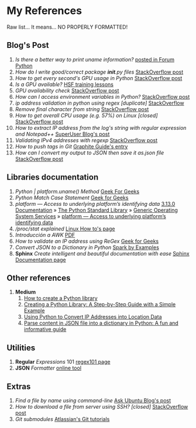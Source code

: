 # My References

Raw list... It means... NO PROPERLY FORMATTED!

## Blog's Post

1. _Is there a better way to print uname information?_ [posted in Forum Python](https://python-forum.io/thread-33442.html)
1. _How do I write good/correct package **init**.py files_ [StackOverflow post](https://stackoverflow.com/questions/1944569/how-do-i-write-good-correct-package-init-py-files)
1. _How to get every second's GPU usage in Python_ [StackOverflow post](https://stackoverflow.com/questions/67707828/how-to-get-every-seconds-gpu-usage-in-python)
1. _Is a GPU available?_ [HSF training lessons](https://hsf-training.github.io/hsf-training-ml-gpu-webpage/02-whichgpu/index.html)
1. _GPU availability check_ [StackOverflow post](https://stackoverflow.com/questions/70775128/gpu-availability-check)
1. _How can I access environment variables in Python?_ [StackOverflow post](https://stackoverflow.com/questions/4906977/how-can-i-access-environment-variables-in-python)
1. _ip address validation in python using regex [duplicate]_ [StackOverflow](https://stackoverflow.com/questions/10086572/ip-address-validation-in-python-using-regex)
1. _Remove final character from string_ [StackOverflow post](https://stackoverflow.com/questions/15478127/remove-final-character-from-string)
1. _How to get overall CPU usage (e.g. 57%) on Linux [closed]_ [StackOverflow post](https://stackoverflow.com/questions/9229333/how-to-get-overall-cpu-usage-e-g-57-on-linux)
1. _How to extract IP address from the log's string with regular expression and Notepad++_ [SuperUser Blog's post](https://superuser.com/questions/1321363/how-to-extract-ip-address-from-the-logs-string-with-regular-expression-and-note)
1. _Validating IPv4 addresses with regexp_ [StackOverflow post](https://stackoverflow.com/questions/5284147/validating-ipv4-addresses-with-regexp)
1. _How to push tags in Git_ [Graphite Guide's entry](https://graphite.dev/guides/git-push-tag)
1. _How can I convert my output to JSON then save it as.json file_ [StackOverflow post](https://stackoverflow.com/questions/66774094/how-can-i-convert-my-output-to-json-then-save-it-as-json-file)

## Libraries documentation

1. _Python | platform.uname() Method_ [Geek For Geeks](https://www.geeksforgeeks.org/python-os-uname-method/)
1. _Python Match Case Statement_ [Geek for Geeks](https://www.geeksforgeeks.org/python-match-case-statement/)
1. _platform — Access to underlying platform’s identifying data_ [3.13.0 Documentation](https://docs.python.org/3/index.html) » [The Python Standard Library](https://docs.python.org/3/library/index.html) » [Generic Operating System Services](https://docs.python.org/3/library/allos.html) » [platform — Access to underlying platform’s identifying data](https://docs.python.org/3/library/platform.html)
1. _/proc/stat explained_ [Linux How to's page](https://www.linuxhowtos.org/System/procstat.htm)
1. _Introducción a AWK_ [PDF](https://www.um.es/innova/OCW/informatica-para-universitarios/ipu_docs/la_shell/awk.pdf)
1. _How to validate an IP address using ReGex_ [Geek for Geeks](https://www.geeksforgeeks.org/how-to-validate-an-ip-address-using-regex/)
1. _Convert JSON to a Dictionary in Python_ [Spark by Examples](https://sparkbyexamples.com/python/convert-json-to-dictionary-in-python/)
1. **Sphinx** _Create intelligent and beautiful documentation with ease_ [Sphinx Documentation page](https://www.sphinx-doc.org/en/master/)

## Other references

1. **Medium**
   1. [How to create a Python library](https://medium.com/analytics-vidhya/how-to-create-a-python-library-7d5aea80cc3f)
   1. [Creating a Python Library: A Step-by-Step Guide with a Simple Example](https://medium.com/@tushar_datascience/creating-a-python-library-a-step-by-step-guide-with-a-simple-example-c87b653b9a4e)
   1. [Using Python to Convert IP Addresses into Location Data](https://medium.com/@kaineblack/using-python-to-convert-ip-addresses-into-user-locations-572387ef63b0)
   1. [Parse content in JSON file into a dictionary in Python: A fun and informative guide](https://medium.com/@jimitdoshi639/parse-content-in-json-file-into-a-dictionary-in-python-a-fun-and-informative-guide-88c169561550)

## Utilities

1. **Regular** _Expressions_ 101 [regex101 page](https://regex101.com/)
1. **JSON** _Formatter_ [online tool](https://jsonformatter.org/)

## Extras

1. _Find a file by name using command-line_ [Ask Ubuntu Blog's post](https://askubuntu.com/questions/144698/find-a-file-by-name-using-command-line)
1. _How to download a file from server using SSH? [closed]_ [StackOverflow post](https://stackoverflow.com/questions/9427553/how-to-download-a-file-from-server-using-ssh)
1. _Git submodules_ [Atlassian's Git tutorials](https://www.atlassian.com/git/tutorials/git-submodule)
